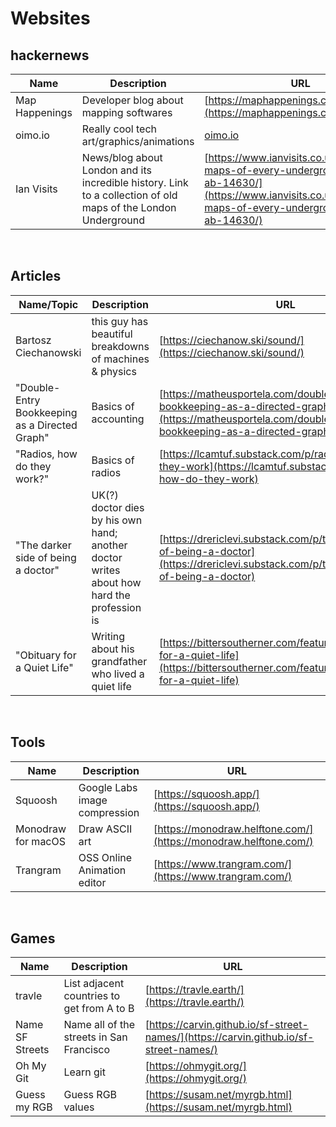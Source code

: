 # Websites

## hackernews
|Name|Description|URL|
|-|-|-|
|Map Happenings|Developer blog about mapping softwares|[https://maphappenings.com/about/](https://maphappenings.com/about/)|
|oimo.io|Really cool tech art/graphics/animations|[oimo.io](oimo.io)|
|Ian Visits|News/blog about London and its incredible history. Link to a collection of old maps of the London Underground|[https://www.ianvisits.co.uk/articles/3d-maps-of-every-underground-station-ab-14630/](https://www.ianvisits.co.uk/articles/3d-maps-of-every-underground-station-ab-14630/)|

<br />

## Articles
|Name/Topic|Description|URL|
|-|-|-|
|Bartosz Ciechanowski|this guy has beautiful breakdowns of machines & physics|[https://ciechanow.ski/sound/](https://ciechanow.ski/sound/)|
|"Double-Entry Bookkeeping as a Directed Graph"|Basics of accounting|[https://matheusportela.com/double-entry-bookkeeping-as-a-directed-graph](https://matheusportela.com/double-entry-bookkeeping-as-a-directed-graph)
|"Radios, how do they work?"|Basics of radios|[https://lcamtuf.substack.com/p/radios-how-do-they-work](https://lcamtuf.substack.com/p/radios-how-do-they-work)|
|"The darker side of being a doctor"|UK(?) doctor dies by his own hand; another doctor writes about how hard the profession is|[https://drericlevi.substack.com/p/the-darker-side-of-being-a-doctor](https://drericlevi.substack.com/p/the-darker-side-of-being-a-doctor)| 
|"Obituary for a Quiet Life"|Writing about his grandfather who lived a quiet life|[https://bittersoutherner.com/feature/2023/obituary-for-a-quiet-life](https://bittersoutherner.com/feature/2023/obituary-for-a-quiet-life)|

<br />

## Tools
|Name|Description|URL|
|-|-|-|
|Squoosh|Google Labs image compression|[https://squoosh.app/](https://squoosh.app/)|
|Monodraw for macOS|Draw ASCII art|[https://monodraw.helftone.com/](https://monodraw.helftone.com/)|
|Trangram|OSS Online Animation editor|[https://www.trangram.com/](https://www.trangram.com/)|

<br />

## Games
|Name|Description|URL|
|-|-|-|
|travle|List adjacent countries to get from A to B|[https://travle.earth/](https://travle.earth/)|
|Name SF Streets|Name all of the streets in San Francisco|[https://carvin.github.io/sf-street-names/](https://carvin.github.io/sf-street-names/)
|Oh My Git|Learn git|[https://ohmygit.org/](https://ohmygit.org/)|
|Guess my RGB|Guess RGB values|[https://susam.net/myrgb.html](https://susam.net/myrgb.html)|
